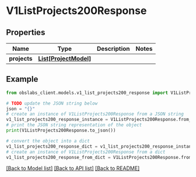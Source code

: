 # V1ListProjects200Response


## Properties

Name | Type | Description | Notes
------------ | ------------- | ------------- | -------------
**projects** | [**List[ProjectModel]**](ProjectModel.md) |  | 

## Example

```python
from obslabs_client.models.v1_list_projects200_response import V1ListProjects200Response

# TODO update the JSON string below
json = "{}"
# create an instance of V1ListProjects200Response from a JSON string
v1_list_projects200_response_instance = V1ListProjects200Response.from_json(json)
# print the JSON string representation of the object
print(V1ListProjects200Response.to_json())

# convert the object into a dict
v1_list_projects200_response_dict = v1_list_projects200_response_instance.to_dict()
# create an instance of V1ListProjects200Response from a dict
v1_list_projects200_response_from_dict = V1ListProjects200Response.from_dict(v1_list_projects200_response_dict)
```
[[Back to Model list]](../README.md#documentation-for-models) [[Back to API list]](../README.md#documentation-for-api-endpoints) [[Back to README]](../README.md)


